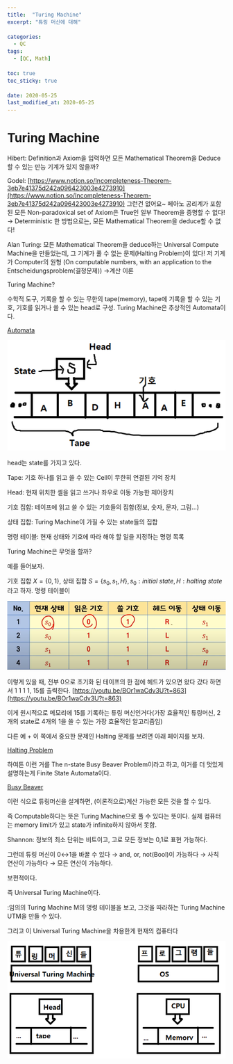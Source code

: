 ```yaml
---
title:  "Turing Machine"
excerpt: "튜링 머신에 대해"

categories:
  - QC
tags:
  - [QC, Math]

toc: true
toc_sticky: true
 
date: 2020-05-25
last_modified_at: 2020-05-25
---
```


# Turing Machine

Hibert: Definition과 Axiom을 입력하면 모든 Mathematical Theorem을 Deduce할 수 있는 만능 기계가 있지 않을까?

Godel: [https://www.notion.so/Incompleteness-Theorem-3eb7e41375d242a096423003e4273910](https://www.notion.so/Incompleteness-Theorem-3eb7e41375d242a096423003e4273910) 그런건 없어요~ 페아노 공리계가 포함된 모든 Non-paradoxical set of Axiom은 True인 일부 Theorem을 증명할 수 없다! → Deterministic 한 방법으로는, 모든 Mathematical Theorem을 deduce할 수 없다!

Alan Turing: 모든 Mathematical Theorem을 deduce하는 Universal Compute Machine을 만들었는데, 그 기계가 풀 수 없는 문제(Halting Problem)이 있다! 저 기계가 Computer의 원형 (On computable numbers, with an application to the Entscheidungsproblem(결정문제)) →계산 이론

Turing Machine?

수학적 도구, 기록을 할 수 있는 무한의 tape(memory), tape에 기록을 할 수 있는 기호, 기호를 읽거나 쓸 수 있는 head로 구성. Turing Machine은 추상적인 Automata이다.

[Automata](https://www.notion.so/Automata-d5b849054f5b4f8298a996d9a7c700fb)

![Turing](assets\my_images\TuringMachine03.png)

head는 state를 가지고 있다.

Tape: 기호 하나를 읽고 쓸 수 있는 Cell이 무한히 연결된 기억 장치

Head: 현재 위치한 셀을 읽고 쓰거나 좌우로 이동 가능한 제어장치

기호 집합: 테이프에 읽고 쓸 수 있는 기호들의 집합(정보, 숫자, 문자, 그림...)

상태 집합: Turing Machine이 가질 수 있는 state들의 집합

명령 테이블: 현재 상태와 기호에 따라 해야 할 일을 지정하는 명령 목록

Turing Machine은 무엇을 할까?

예를 들어보자.

기호 집합 $X = \{0,1\},$ 상태 집합 $S = \{s_0, s_1, H \}, s_0 : initial \ state, H:halting \ state$ 라고 하자. 명령 테이블이

![Turing2](assets\my_images\TuringMachine01.png)

이렇게 있을 때, 전부 0으로 초기화 된 테이프의 한 점에 헤드가 있으면 왔다 갔다 하면서 1 1 1 1, 15를 출력한다. [https://youtu.be/BOr1waCdv3U?t=863](https://youtu.be/BOr1waCdv3U?t=863)

이게 원시적으로 메모리에 15를 기록하는 튜링 머신인거다(가장 효율적인 튜링머신, 2개의 state로 4개의 1을 쓸 수 있는 가장 효율적인 알고리즘임)

다른 예 + 이 쪽에서 중요한 문제인 Halting 문제를 보려면 아래 페이지를 보자.

[Halting Problem](https://www.notion.so/Halting-Problem-a3cdb91a6b8c4973b6ce17ae68979c51)

하여튼 이런 거를 The n-state Busy Beaver Problem이라고 하고, 이거를 더 멋있게 설명하는게 Finite State Automata이다.

[Busy Beaver](https://www.notion.so/Busy-Beaver-fafd01bc88f04300b3b8269ee5dc86d9)

이런 식으로 튜링머신을 설계하면, (이론적으로)계산 가능한 모든 것을 할 수 있다.

즉 Computable하다는 뜻은 Turing Machine으로 풀 수 있다는 뜻이다. 실제 컴퓨터는 memory limit가 있고 state가 infinite하지 않아서 못함.

Shannon: 정보의 최소 단위는 비트이고, 고로 모든 정보는 0,1로 표현 가능하다.

그런데 튜링 머신이 0↔1을 바꿀 수 있다 → and, or, not(Bool)이 가능하다 → 사칙 연산이 가능하다 → 모든 연산이 가능하다.

보편적이다.

즉 Universal Turing Machine이다.

:임의의 Turing Machine M의 명령 테이블을 보고, 그것을 따라하는 Turing Machine UTM을 만들 수 있다.

그리고 이 Universal Turing Machine을 차용한게 현재의 컴퓨터다

![Turing3](assets\my_images\TuringMachine02.png)